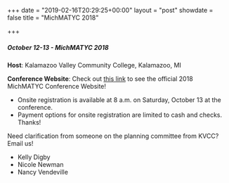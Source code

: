 +++
date = "2019-02-16T20:29:25+00:00"
layout = "post"
showdate = false
title = "MichMATYC 2018"

+++
##### October 12-13 - MichMATYC 2018

**Host**: Kalamazoo Valley Community College, Kalamazoo, MI

**Conference Website**: Check out [this link](https://sites.google.com/view/michmatyc2018/home) to see the official 2018 MichMATYC Conference Website!

* Onsite registration is available at 8 a.m. on Saturday, October 13 at the conference.
* Payment options for onsite registration are limited to cash and checks.  Thanks!

Need clarification from someone on the planning committee from KVCC?  Email us!

* Kelly Digby
* Nicole Newman
* Nancy Vendeville